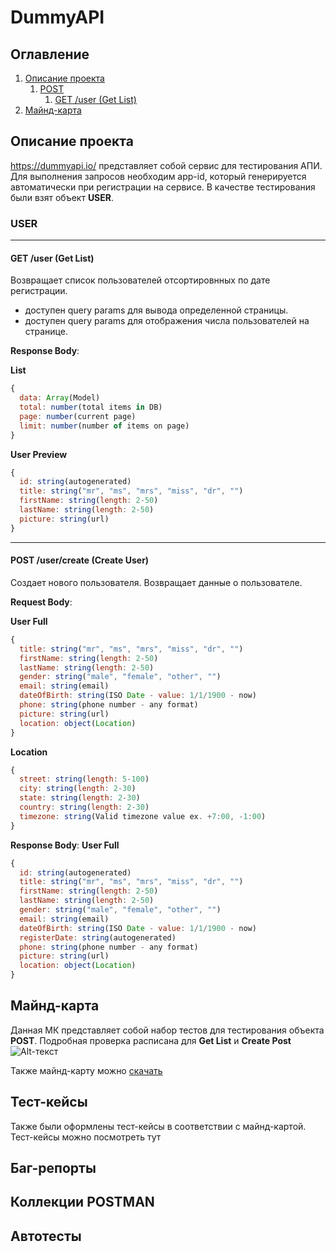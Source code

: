 # DummyAPI

## Оглавление
1. [Описание проекта](#Описание-проекта)
    1. [POST](#USER)
        1. [GET /user (Get List)](#GET-user-Get-List)
2. [Майнд-карта](#Майнд-карта)


## Описание проекта
https://dummyapi.io/ представляет собой сервис для тестирования АПИ. Для выполнения запросов необходим app-id, который генерируется автоматически при регистрации на сервисе. В качестве тестирования были взят объект **USER**.

### USER
____
#### GET /user (Get List)
Возвращает список пользователей отсортировнных по дате регистрации. 
- доступен query params для вывода определенной страницы.
- доступен query params для отображения числа пользователей на странице.

**Response Body**:

**List**
```javascript
{
  data: Array(Model)
  total: number(total items in DB)
  page: number(current page)
  limit: number(number of items on page)
}
```
**User Preview**
```javascript
{
  id: string(autogenerated)
  title: string("mr", "ms", "mrs", "miss", "dr", "")
  firstName: string(length: 2-50)
  lastName: string(length: 2-50)
  picture: string(url)
}
```
____
#### POST /user/create (Create User)
Создает нового пользователя. Возвращает данные о пользователе.

**Request Body**:

**User Full**
```javascript
{
  title: string("mr", "ms", "mrs", "miss", "dr", "")
  firstName: string(length: 2-50)
  lastName: string(length: 2-50)
  gender: string("male", "female", "other", "")
  email: string(email)
  dateOfBirth: string(ISO Date - value: 1/1/1900 - now)
  phone: string(phone number - any format)
  picture: string(url)
  location: object(Location)
}
```
**Location**
```javascript
{
  street: string(length: 5-100)
  city: string(length: 2-30)
  state: string(length: 2-30)
  country: string(length: 2-30)
  timezone: string(Valid timezone value ex. +7:00, -1:00)
}
```
**Response Body**:
**User Full**
```javascript
{
  id: string(autogenerated)
  title: string("mr", "ms", "mrs", "miss", "dr", "")
  firstName: string(length: 2-50)
  lastName: string(length: 2-50)
  gender: string("male", "female", "other", "")
  email: string(email)
  dateOfBirth: string(ISO Date - value: 1/1/1900 - now)
  registerDate: string(autogenerated)
  phone: string(phone number - any format)
  picture: string(url)
  location: object(Location)
}
```



## Майнд-карта
Данная МК представляет собой набор тестов для тестирования объекта **POST**. Подробная проверка расписана для **Get List** и **Create Post**
![Alt-текст](https://i.imgur.com/k4wusSC.png "МК")

Также майнд-карту можно [скачать](https://github.com/RetMiC/DummyAPI/blob/main/POST%20(2).xmind)

## Тест-кейсы
Также были оформлены тест-кейсы в соответствии с майнд-картой.
Тест-кейсы можно посмотреть тут

## Баг-репорты

## Коллекции POSTMAN

## Автотесты

